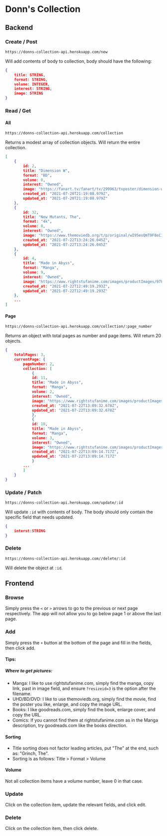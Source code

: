 # Donn's Collection

## Backend

### Create / Post

``` https://donns-collection-api.herokuapp.com/new ```

Will add contents of body to collection, body should have the following:
```json
{
    title: STRING,
    format: STRING,
    volume: INTEGER,
    interest: STRING,
    image: STRING
}
```

### Read / Get

#### All

```
https://donns-collection-api.herokuapp.com/collection
```

Returns a modest array of collection objects.  Will return the entire collection.

```json
[
    {
        id: 2,
        title: "Dimension W",
        format: "BD",
        volume: 0,
        interest: "Owned",
        image: "https://fanart.tv/fanart/tv/299963/tvposter/dimension-w-56acaf9a83dc1.jpg",
        created_at: "2021-07-20T21:19:08.979Z",
        updated_at: "2021-07-20T21:19:08.979Z"
    },
    {
        id: 32,
        title: "New Mutants, The",
        format: "4k",
        volume: 0,
        interest: "Owned",
        image: "https://www.themoviedb.org/t/p/original/wI95esQmT9F8eC1wchoRm2ua2HX.jpg",
        created_at: "2021-07-22T13:24:26.045Z",
        updated_at: "2021-07-22T13:24:26.045Z"
    },
    {
        id: 4,
        title: "Made in Abyss",
        format: "Manga",
        volume: 9,
        interest: "Owned",
        image: "https://www.rightstufanime.com/images/productImages/9781645057383_manga-made-in-abyss-volume-9-primary.jpg?resizeid=3",
        created_at: "2021-07-22T12:49:19.293Z",
        updated_at: "2021-07-22T12:49:19.293Z"
    },
    ...
]
```

#### Page

```
https://donns-collection-api.herokuapp.com/collection/:page_number
```
Returns an object with total pages as number and page items.  Will return 20 objects.

```json
{
    totalPages: 3,
    currentPage: {
        pageNumber: 2,
        collection: [
            {
            id: 11,
            title: "Made in Abyss",
            format: "Manga",
            volume: 2,
            interest: "Owned",
            image: "https://www.rightstufanime.com/images/productImages/9781626927742_manga-made-in-abyss-volume-2-primary.jpg?resizeid=3",
            created_at: "2021-07-22T13:09:32.678Z",
            updated_at: "2021-07-22T13:09:32.678Z"
            },
            {
            id: 10,
            title: "Made in Abyss",
            format: "Manga",
            volume: 3,
            interest: "Owned",
            image: "https://www.rightstufanime.com/images/productImages/9781626928275_manga-made-in-abyss-volume-3-primary.jpeg?resizeid=3",
            created_at: "2021-07-22T13:09:14.717Z",
            updated_at: "2021-07-22T13:09:14.717Z"
            }
        ...
        ]
    }
}
```

### Update / Patch

```https://donns-collection-api.herokuapp.com/update/:id```

Will update ```:id``` with contents of body.  The body should only contain the specific field that needs updated.
```json
{
    interst:STRING
}
```

### Delete

```https://donns-collection-api.herokuapp.com//delete/:id```

Will delete the object at ```:id```.

## Frontend

### Browse

Simply press the ```<``` or ```>``` arrows to go to the previous or next page respectively.  The app will not allow you to go below page 1 or above the last page.

### Add

Simply press the ```+``` button at the bottom of the page and fill in the fields, then click add.

#### Tips:

##### Where to get pictures:
* Manga: I like to use rightstufanime.com, simply find the manga, copy link, past in image field, and ensure ```?resizeid=3``` is the option after the filename.
* UHD/BD/DVD: I like to use themoviedb.org, simply find the movie, find the poster you like, enlarge, and copy the image URL.
* Books: I like goodreads.com, simply find the book, enlarge cover, and copy the URL.
* Comics: If you cannot find them at rightstufanime.com as in the Manga description, try goodreads.com like the books direction.

#### Sorting
* Title sorting does not factor leading articles, put "The" at the end, such as: "Grinch, The".
* Sorting is as follows: Title > Format > Volume

#### Volume
Not all collection items have a volume number, leave 0 in that case.

### Update

Click on the collection item, update the relevant fields, and click edit.

### Delete

Click on the collection item, then click delete.